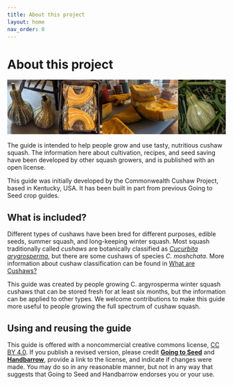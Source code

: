 ```yaml
---
title: About this project
layout: home
nav_order: 0
---
```


# About this project

![Collage of cushaw squash in various locations](assets/images/cushaw-homepage-banner-1000x250.png)

The guide is intended to help people grow and use tasty, nutritious cushaw squash. The information here about cultivation, recipes, and seed saving have been developed by other squash growers, and is published with an open license.

This guide was initially developed by the Commonwealth Cushaw Project, based in Kentucky, USA. It has been built in part from previous Going to Seed crop guides.

## What is included?

Different types of cushaws have been bred for different purposes, edible seeds, summer squash, and long-keeping winter squash. Most squash traditionally called _cushaws_ are botanically classified as _[Cucurbita arygrosperma](https://en.wikipedia.org/wiki/Cucurbita_argyrosperma)_, but there are some cushaws of species _C. moshchata_. More information about cushaw classification can be found in [What are Cushaws?](what-are-cushaws.md)

This guide was created by people growing C. argyrosperma winter squash cushaws that can be stored fresh for at least six months, but the information can be applied to other types. We welcome contributions to make this guide more useful to people growing the full spectrum of cushaw squash.

## Using and reusing the guide

This guide is offered with a noncommercial creative commons license, [CC BY 4.0](https://creativecommons.org/licenses/by/4.0/). If you publish a revised version, please credit **[Going to Seed](https://goingtoseed.org/)** and **[Handbarrow](https://handbarrow.org/)**, provide a link to the license, and indicate if changes were made. You may do so in any reasonable manner, but not in any way that suggests that Going to Seed and Handbarrow endorses you or your use.